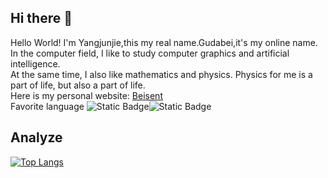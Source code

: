 ## Hi there 👋
Hello World!
I'm Yangjunjie,this my real name.Gudabei,it's my online name.  
In the computer field, I like to study computer graphics and artificial intelligence.  
At the same time, I also like mathematics and physics. Physics for me is a part of life, but also a part of life.  
Here is my personal website: [Beisent](http://beisent.com/)  
Favorite language
![Static Badge](https://img.shields.io/badge/C%2B%2B-1?style=flat&logo=C%2B%2B&logoColor=000000&logoSize=auto&labelColor=FFFFFF&color=000000)![Static Badge](https://img.shields.io/badge/Rust-1?style=flat&logo=Rust&logoSize=auto&labelColor=FF9100&color=FF9100)



## Analyze  
[![Top Langs](https://github-readme-stats.vercel.app/api/top-langs/?username=Yang-Junjie)](https://github.com/anuraghazra/github-readme-stats)





